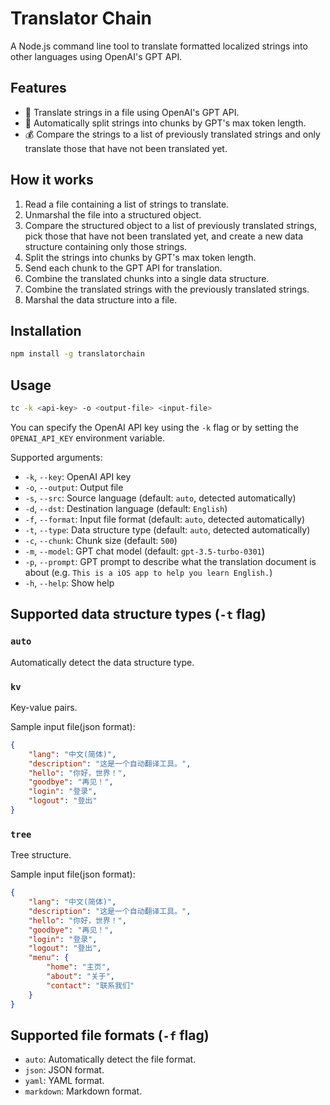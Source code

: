 # Translator Chain

A Node.js command line tool to translate formatted localized strings into other languages using OpenAI's GPT API.

## Features

- 🤖️ Translate strings in a file using OpenAI's GPT API.
- 🚀 Automatically split strings into chunks by GPT's max token length.
- 💰 Compare the strings to a list of previously translated strings and only translate those that have not been translated yet.

## How it works

1. Read a file containing a list of strings to translate.
2. Unmarshal the file into a structured object.
3. Compare the structured object to a list of previously translated strings, pick those that have not been translated yet, and create a new data structure containing only those strings.
4. Split the strings into chunks by GPT's max token length.
5. Send each chunk to the GPT API for translation.
6. Combine the translated chunks into a single data structure.
7. Combine the translated strings with the previously translated strings.
8. Marshal the data structure into a file.

## Installation

```bash
npm install -g translatorchain
```

## Usage

```bash
tc -k <api-key> -o <output-file> <input-file>
```

You can specify the OpenAI API key using the `-k` flag or by setting the `OPENAI_API_KEY` environment variable.

Supported arguments:

- `-k`, `--key`: OpenAI API key
- `-o`, `--output`: Output file
- `-s`, `--src`: Source language (default: `auto`, detected automatically)
- `-d`, `--dst`: Destination language (default: `English`)
- `-f`, `--format`: Input file format (default: `auto`, detected automatically)
- `-t`, `--type`: Data structure type (default: `auto`, detected automatically)
- `-c`, `--chunk`: Chunk size (default: `500`)
- `-m`, `--model`: GPT chat model (default: `gpt-3.5-turbo-0301`)
- `-p`, `--prompt`: GPT prompt to describe what the translation document is about (e.g. `This is a iOS app to help you learn English.`)
- `-h`, `--help`: Show help

## Supported data structure types (`-t` flag)

### `auto`

Automatically detect the data structure type.

### `kv`

Key-value pairs.

Sample input file(json format):

```json
{
    "lang": "中文(简体)",
    "description": "这是一个自动翻译工具。",
    "hello": "你好，世界！",
    "goodbye": "再见！",
    "login": "登录",
    "logout": "登出"
}
```

### `tree`

Tree structure.

Sample input file(json format):

```json
{
    "lang": "中文(简体)",
    "description": "这是一个自动翻译工具。",
    "hello": "你好，世界！",
    "goodbye": "再见！",
    "login": "登录",
    "logout": "登出",
    "menu": {
        "home": "主页",
        "about": "关于",
        "contact": "联系我们"
    }
}
```
## Supported file formats (`-f` flag)

* `auto`: Automatically detect the file format.
* `json`: JSON format.
* `yaml`: YAML format.
* `markdown`: Markdown format.